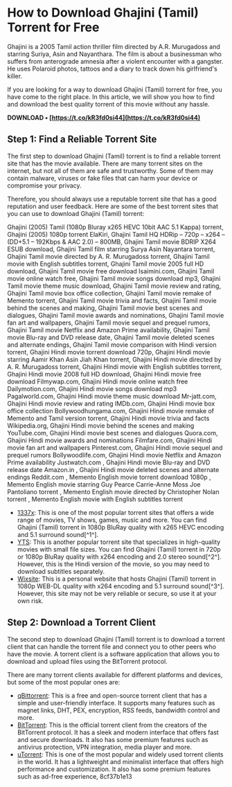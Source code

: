 # How to Download Ghajini (Tamil) Torrent for Free
 
Ghajini is a 2005 Tamil action thriller film directed by A.R. Murugadoss and starring Suriya, Asin and Nayanthara. The film is about a businessman who suffers from anterograde amnesia after a violent encounter with a gangster. He uses Polaroid photos, tattoos and a diary to track down his girlfriend's killer.
 
If you are looking for a way to download Ghajini (Tamil) torrent for free, you have come to the right place. In this article, we will show you how to find and download the best quality torrent of this movie without any hassle.
 
**DOWNLOAD • [https://t.co/kR3fd0si44](https://t.co/kR3fd0si44)**


 
## Step 1: Find a Reliable Torrent Site
 
The first step to download Ghajini (Tamil) torrent is to find a reliable torrent site that has the movie available. There are many torrent sites on the internet, but not all of them are safe and trustworthy. Some of them may contain malware, viruses or fake files that can harm your device or compromise your privacy.
 
Therefore, you should always use a reputable torrent site that has a good reputation and user feedback. Here are some of the best torrent sites that you can use to download Ghajini (Tamil) torrent:
 
Ghajini (2005) Tamil (1080p Bluray x265 HEVC 10bit AAC 5.1 Kappa) torrent,  Ghajini (2005) 1080p torrent ElaKiri,  Ghajini Tamil HQ HDRip – 720p – x264 – (DD+5.1 – 192Kbps & AAC 2.0) – 800MB,  Ghajini Tamil movie BDRIP X264 ESUB download,  Ghajini Tamil film starring Surya Asin Nayantara torrent,  Ghajini Tamil movie directed by A. R. Murugadoss torrent,  Ghajini Tamil movie with English subtitles torrent,  Ghajini Tamil movie 2005 full HD download,  Ghajini Tamil movie free download Isaimini.com,  Ghajini Tamil movie online watch free,  Ghajini Tamil movie songs download mp3,  Ghajini Tamil movie theme music download,  Ghajini Tamil movie review and rating,  Ghajini Tamil movie box office collection,  Ghajini Tamil movie remake of Memento torrent,  Ghajini Tamil movie trivia and facts,  Ghajini Tamil movie behind the scenes and making,  Ghajini Tamil movie best scenes and dialogues,  Ghajini Tamil movie awards and nominations,  Ghajini Tamil movie fan art and wallpapers,  Ghajini Tamil movie sequel and prequel rumors,  Ghajini Tamil movie Netflix and Amazon Prime availability,  Ghajini Tamil movie Blu-ray and DVD release date,  Ghajini Tamil movie deleted scenes and alternate endings,  Ghajini Tamil movie comparison with Hindi version torrent,  Ghajini Hindi movie torrent download 720p,  Ghajini Hindi movie starring Aamir Khan Asin Jiah Khan torrent,  Ghajini Hindi movie directed by A. R. Murugadoss torrent,  Ghajini Hindi movie with English subtitles torrent,  Ghajini Hindi movie 2008 full HD download,  Ghajini Hindi movie free download Filmywap.com,  Ghajini Hindi movie online watch free Dailymotion.com,  Ghajini Hindi movie songs download mp3 Pagalworld.com,  Ghajini Hindi movie theme music download Mr-jatt.com,  Ghajini Hindi movie review and rating IMDb.com,  Ghajini Hindi movie box office collection Bollywoodhungama.com,  Ghajini Hindi movie remake of Memento and Tamil version torrent,  Ghajini Hindi movie trivia and facts Wikipedia.org,  Ghajini Hindi movie behind the scenes and making YouTube.com,  Ghajini Hindi movie best scenes and dialogues Quora.com,  Ghajini Hindi movie awards and nominations Filmfare.com,  Ghajini Hindi movie fan art and wallpapers Pinterest.com,  Ghajini Hindi movie sequel and prequel rumors Bollywoodlife.com,  Ghajini Hindi movie Netflix and Amazon Prime availability Justwatch.com ,  Ghajini Hindi movie Blu-ray and DVD release date Amazon.in ,  Ghajini Hindi movie deleted scenes and alternate endings Reddit.com ,  Memento English movie torrent download 1080p ,  Memento English movie starring Guy Pearce Carrie-Anne Moss Joe Pantoliano torrent ,  Memento English movie directed by Christopher Nolan torrent ,  Memento English movie with English subtitles torrent
 
- [1337x](https://www.1337xx.to/torrent/3206540/Ghajini-2005-Tamil-1080p-Bluray-x265-HEVC-10bit-AAC-5-1-Kappa/): This is one of the most popular torrent sites that offers a wide range of movies, TV shows, games, music and more. You can find Ghajini (Tamil) torrent in 1080p BluRay quality with x265 HEVC encoding and 5.1 surround sound[^1^].
- [YTS](https://yts.mx/movie/ghajini-2008): This is another popular torrent site that specializes in high-quality movies with small file sizes. You can find Ghajini (Tamil) torrent in 720p or 1080p BluRay quality with x264 encoding and 2.0 stereo sound[^2^]. However, this is the Hindi version of the movie, so you may need to download subtitles separately.
- [Wixsite](https://arbotere.wixsite.com/cachafcode/post/2018/06/12/Ghajini-Tamil-Torrent-Download): This is a personal website that hosts Ghajini (Tamil) torrent in 1080p WEB-DL quality with x264 encoding and 5.1 surround sound[^3^]. However, this site may not be very reliable or secure, so use it at your own risk.

## Step 2: Download a Torrent Client
 
The second step to download Ghajini (Tamil) torrent is to download a torrent client that can handle the torrent file and connect you to other peers who have the movie. A torrent client is a software application that allows you to download and upload files using the BitTorrent protocol.
 
There are many torrent clients available for different platforms and devices, but some of the most popular ones are:

- [qBittorrent](https://www.qbittorrent.org/): This is a free and open-source torrent client that has a simple and user-friendly interface. It supports many features such as magnet links, DHT, PEX, encryption, RSS feeds, bandwidth control and more.
- [BitTorrent](https://www.bittorrent.com/): This is the official torrent client from the creators of the BitTorrent protocol. It has a sleek and modern interface that offers fast and secure downloads. It also has some premium features such as antivirus protection, VPN integration, media player and more.
- [uTorrent](https://www.utorrent.com/): This is one of the most popular and widely used torrent clients in the world. It has a lightweight and minimalist interface that offers high performance and customization. It also has some premium features such as ad-free experience, 8cf37b1e13


